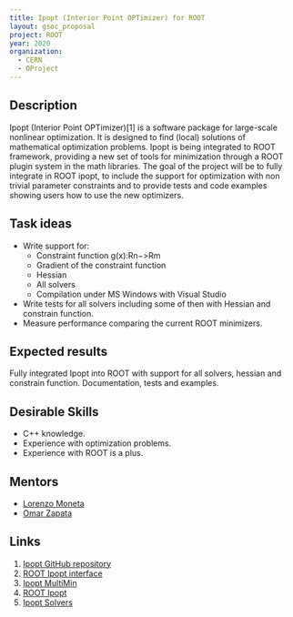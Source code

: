 ```yaml
---
title: Ipopt (Interior Point OPTimizer) for ROOT
layout: gsoc_proposal
project: ROOT
year: 2020
organization:
  - CERN
  - OProject
---
```


## Description
Ipopt (Interior Point OPTimizer)[1] is a software package for large-scale ​nonlinear optimization. It is designed to find (local) solutions of mathematical optimization problems.
Ipopt is being integrated to ROOT framework, providing a new set of tools for minimization through a ROOT plugin system in the math libraries. 
The goal of the project will be to fully integrate in ROOT ipopt, to include the support for optimization with non trivial parameter constraints and to provide tests and code examples showing users how to use the new optimizers. 

## Task ideas
  * Write support for:
    * Constraint function g(x):Rn−>Rm
    * Gradient of the constraint function
    * Hessian
    * All solvers
    * Compilation under MS Windows with Visual Studio
  * Write tests for all solvers including some of then with Hessian and constrain function.
  * Measure performance comparing the current ROOT minimizers.

## Expected results
Fully integrated Ipopt into ROOT with support for all solvers, hessian and constrain function. 
Documentation, tests and examples.

## Desirable Skills
  * C++ knowledge.
  * Experience with optimization problems.
  * Experience with ROOT is a plus.

## Mentors
  * [Lorenzo Moneta](mailto:Lorenzo.Moneta@cern.ch)
  * [Omar Zapata](mailto:Omar.Zapata@cern.ch)

## Links
  1. [Ipopt GitHub repository](https://github.com/coin-or/Ipopt)
  2. [ROOT Ipopt interface](https://github.com/oprojects/root/tree/master-ipopt/math/ipopt)
  3. [Ipopt MultiMin](http://clusteri.itm.edu.co/rootdoc/html/group__MultiMin.html)
  4. [ROOT Ipopt](http://oproject.org/pages/Ipopt.html)
  5. [Ipopt Solvers](https://coin-or.github.io/Ipopt/index.html#MATHBACKGROUND)
